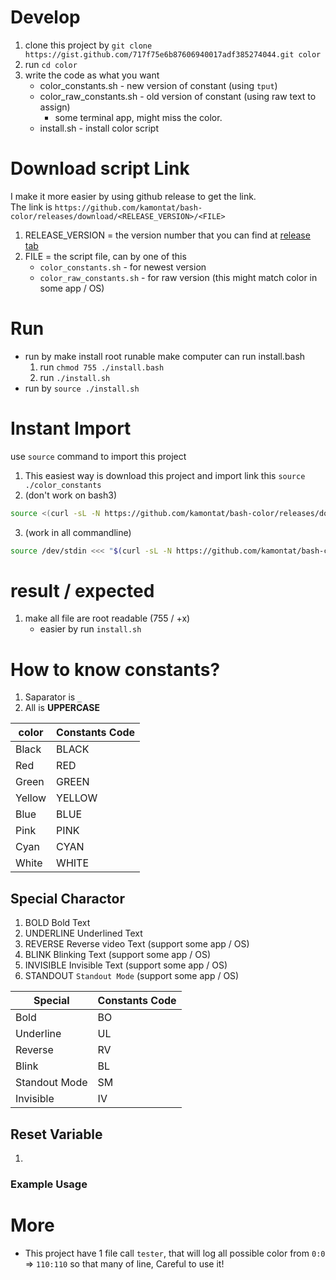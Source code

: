 # Develop
1. clone this project by `git clone https://gist.github.com/717f75e6b87606940017adf385274044.git color`
2. run `cd color`
3. write the code as what you want
    - color_constants.sh - new version of constant (using `tput`)
    - color_raw_constants.sh - old version of constant (using raw text to assign)
        - some terminal app, might miss the color.
    - install.sh - install color script
    
# Download script Link
I make it more easier by using github release to get the link.  
The link is `https://github.com/kamontat/bash-color/releases/download/<RELEASE_VERSION>/<FILE>`
1. RELEASE_VERSION = the version number that you can find at [release tab](https://github.com/kamontat/bash-color/releases)
2. FILE = the script file, can by one of this
    - `color_constants.sh` - for newest version
    - `color_raw_constants.sh` - for raw version (this might match color in some app / OS)

# Run
- run by make install root runable make computer can run install.bash
    1. run `chmod 755 ./install.bash`
    2. run `./install.sh`
- run by `source ./install.sh`

# Instant Import
use `source` command to import this project
1. This easiest way is download this project and import link this `source ./color_constants`
2. (don't work on bash3)
```Bash
source <(curl -sL -N https://github.com/kamontat/bash-color/releases/download/v1/color_constants.sh)
```
3. (work in all commandline) 
```Bash
source /dev/stdin <<< "$(curl -sL -N https://github.com/kamontat/bash-color/releases/download/v1/color_constants.sh)"
```

# result / expected
1. make all file are root readable (755 / +x)
    - easier by run `install.sh`
    
# How to know constants?
1. Saparator is `_`
2. All is **UPPERCASE**

|color |Constants Code|
|------|--------------|
|Black |BLACK         |
|Red   |RED           |
|Green |GREEN         |
|Yellow|YELLOW        |
|Blue  |BLUE          |
|Pink  |PINK          |
|Cyan  |CYAN          |
|White |WHITE         |

## Special Charactor
1. BOLD          Bold Text
2. UNDERLINE     Underlined Text
3. REVERSE       Reverse video Text (support some app / OS)
5. BLINK         Blinking Text (support some app / OS)
6. INVISIBLE     Invisible Text (support some app / OS)
7. STANDOUT      `Standout Mode` (support some app / OS)

|Special       |Constants Code|
|--------------|--------------|
|Bold          |BO            |
|Underline     |UL            |
|Reverse       |RV            |
|Blink         |BL            |
|Standout Mode |SM            |
|Invisible     |IV            |

## Reset Variable
1. 


### Example Usage



# More
- This project have 1 file call `tester`, that will log all possible color from `0:0` => `110:110` so that many of line, Careful to use it!
